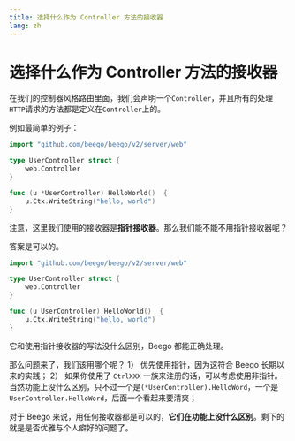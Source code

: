 ```yaml
---
title: 选择什么作为 Controller 方法的接收器
lang: zh
---
```


# 选择什么作为 Controller 方法的接收器

在我们的控制器风格路由里面，我们会声明一个`Controller`，并且所有的处理`HTTP`请求的方法都是定义在`Controller`上的。

例如最简单的例子：

```go
import "github.com/beego/beego/v2/server/web"

type UserController struct {
	web.Controller
}

func (u *UserController) HelloWorld()  {
	u.Ctx.WriteString("hello, world")
}
```
注意，这里我们使用的接收器是**指针接收器**。那么我们能不能不用指针接收器呢？

答案是可以的。

```go
import "github.com/beego/beego/v2/server/web"

type UserController struct {
	web.Controller
}

func (u UserController) HelloWorld()  {
	u.Ctx.WriteString("hello, world")
}
```

它和使用指针接收器的写法没什么区别，Beego 都能正确处理。

那么问题来了，我们该用哪个呢？
1） 优先使用指针，因为这符合 Beego 长期以来的实践；
2） 如果你使用了 `CtrlXXX` 一族来注册的话，可以考虑使用非指针。当然功能上没什么区别，只不过一个是`(*UserController).HelloWord`，一个是`UserController.HelloWord`，后面一个看起来要清爽；

对于 Beego 来说，用任何接收器都是可以的，**它们在功能上没什么区别**。剩下的就是是否优雅与个人癖好的问题了。


